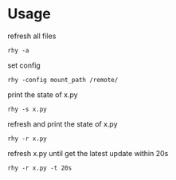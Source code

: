 # Usage

refresh all files
```
rhy -a
```

set config
```
rhy -config mount_path /remote/
```

print the state of x.py
```
rhy -s x.py
```

refresh and print the state of x.py
```
rhy -r x.py
```

refresh x.py until get the latest update within 20s
```
rhy -r x.py -t 20s
```
